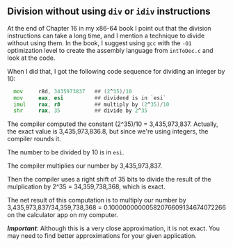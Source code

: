 ## Division without using `div` or `idiv` instructions

At the end of Chapter 16 in my x86-64 book I point out that the division instructions can take a long time, and I mention a technique to divide without using them. In the book, I suggest using `gcc` with the `-O1` optimization level to create the assembly language from `intToDec.c` and look at the code.

When I did that, I got the following code sequence for dividing an integer by 10:

```asm
  mov     r8d, 3435973837   ## (2^35)/10
  mov     eax, esi          ## dividend is in `esi`
  imul    rax, r8           ## multiply by (2^35)/10
  shr     rax, 35           ## divide by 2^35
```

The compiler computed the constant (2^35)/10 = 3,435,973,837. Actually, the exact value is 3,435,973,836.8, but since we're using integers, the compiler rounds it.

The number to be divided by 10 is in `esi`.

The compiler multiplies our number by 3,435,973,837.

Then the compiler uses a right shift of 35 bits to divide the result of the mulplication by 2^35 = 34,359,738,368, which is exact.

The net result of this computation is to multiply our number by 3,435,973,837/34,359,738,368 = 0.10000000000582076609134674072266 on the calculator app on my computer.

***Important***: Although this is a very close approximation, it is not exact. You may need to find better approximations for your given application.
